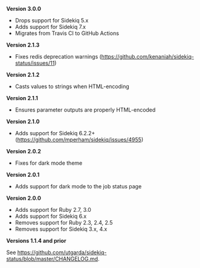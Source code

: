 **Version 3.0.0**
 * Drops support for Sidekiq 5.x
 * Adds support for Sidekiq 7.x
 * Migrates from Travis CI to GitHub Actions

**Version 2.1.3**
 * Fixes redis deprecation warnings (https://github.com/kenaniah/sidekiq-status/issues/11)

**Version 2.1.2**
 * Casts values to strings when HTML-encoding

**Version 2.1.1**
 * Ensures parameter outputs are properly HTML-encoded

**Version 2.1.0**
 * Adds support for Sidekiq 6.2.2+ (https://github.com/mperham/sidekiq/issues/4955)

**Version 2.0.2**
 * Fixes for dark mode theme

**Version 2.0.1**
 * Adds support for dark mode to the job status page

**Version 2.0.0**
 * Adds support for Ruby 2.7, 3.0
 * Adds support for Sidekiq 6.x
 * Removes support for Ruby 2.3, 2.4, 2.5
 * Removes support for Sidekiq 3.x, 4.x

**Versions 1.1.4 and prior**

See https://github.com/utgarda/sidekiq-status/blob/master/CHANGELOG.md.
